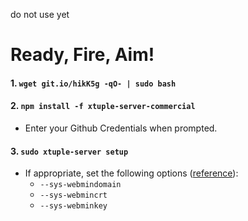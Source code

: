 do not use yet

# Ready, Fire, Aim!

#### 1. `wget git.io/hikK5g -qO- | sudo bash`
#### 2. `npm install -f xtuple-server-commercial`
- Enter your Github Credentials when prompted.

#### 3. `sudo xtuple-server setup`
- If appropriate, set the following options ([reference](https://github.com/xtuple/xtuple-server/wiki/3.-Reference#setup)):
  - `--sys-webmindomain`
  - `--sys-webmincrt`
  - `--sys-webminkey`
